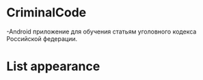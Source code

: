 # CriminalCode
-Android приложение для обучения статьям уголовного кодекса Российской федерации.
# List appearance
